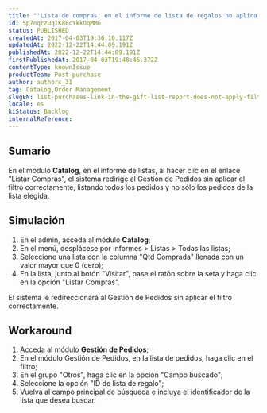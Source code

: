 ```yaml
---
title: "'Lista de compras' en el informe de lista de regalos no aplica el filtro correctamente en el Gestión de Pedidos"
id: 5p7nqrzUqIK88cYkkOqMMG
status: PUBLISHED
createdAt: 2017-04-03T19:36:10.117Z
updatedAt: 2022-12-22T14:44:09.191Z
publishedAt: 2022-12-22T14:44:09.191Z
firstPublishedAt: 2017-04-03T19:48:46.372Z
contentType: knownIssue
productTeam: Post-purchase
author: authors_31
tag: Catalog,Order Management
slugEN: list-purchases-link-in-the-gift-list-report-does-not-apply-filter-correctly-in-orders-managment
locale: es
kiStatus: Backlog
internalReference: 
---
```


## Sumario

En el módulo __Catalog__, en el informe de listas, al hacer clic en el enlace "Listar Compras", el sistema redirige al Gestión de Pedidos sin aplicar el filtro correctamente, listando todos los pedidos y no sólo los pedidos de la lista elegida.

## Simulación

1. En el admin, acceda al módulo __Catalog__;
2. En el menú, desplácese por Informes > Listas > Todas las listas;
3. Seleccione una lista con la columna "Qtd Comprada" llenada con un valor mayor que 0 (cero);
4. En la lista, junto al botón "Visitar", pase el ratón sobre la seta y haga clic en la opción "Listar Compras".

El sistema le redireccionará al Gestión de Pedidos sin aplicar el filtro correctamente.

## Workaround

1. Acceda al módulo __Gestión de Pedidos__;
2. En el módulo Gestión de Pedidos, en la lista de pedidos, haga clic en el filtro;
3. En el grupo "Otros", haga clic en la opción "Campo buscado";
4. Seleccione la opción "ID de lista de regalo";
5. Vuelva al campo principal de búsqueda e incluya el identificador de la lista que desea buscar.

